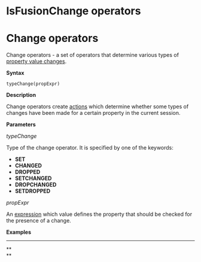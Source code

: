 # lsFusionChange operators

# Change operators

Change operators - a set of operators that determine various types of [property value changes](Change_operators_SET_CHANGED_..._.md). 

**Syntax**

    typeChange(propExpr)

**Description**

Change operators create [actions](Properties.md) which determine whether some types of changes have been made for a certain property in the current session.

**Parameters**

*typeChange*

Type of the change operator. It is specified by one of the keywords:

-   **SET**
-   **CHANGED**
-   **DROPPED**
-   **SETCHANGED**
-   **DROPCHANGED**
-   **SETDROPPED**

*propExpr*

An [expression](Expression.md) which value defines the property that should be checked for the presence of a change.

**Examples**

****



**  
**
